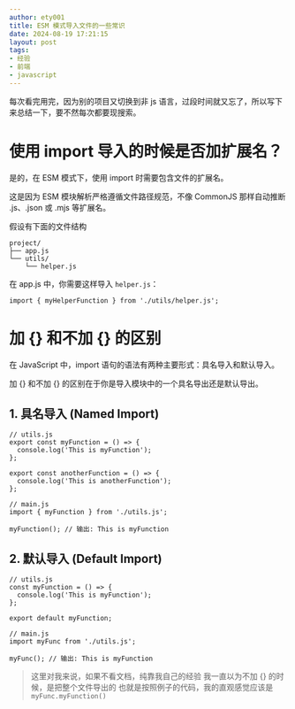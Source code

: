 ```yaml
---
author: ety001
title: ESM 模式导入文件的一些常识
date: 2024-08-19 17:21:15
layout: post
tags:
- 经验
- 前端
- javascript
---
```


每次看完用完，因为别的项目又切换到非 js 语言，过段时间就又忘了，所以写下来总结一下，要不然每次都要现搜索。

# 使用 import 导入的时候是否加扩展名？

是的，在 ESM 模式下，使用 import 时需要包含文件的扩展名。

这是因为 ESM 模块解析严格遵循文件路径规范，不像 CommonJS 那样自动推断 .js、.json 或 .mjs 等扩展名。

假设有下面的文件结构
```
project/
├── app.js
└── utils/
    └── helper.js
```

在 app.js 中，你需要这样导入 `helper.js`：
```
import { myHelperFunction } from './utils/helper.js';
```

# 加 {} 和不加 {} 的区别

在 JavaScript 中，import 语句的语法有两种主要形式：具名导入和默认导入。

加 {} 和不加 {} 的区别在于你是导入模块中的一个具名导出还是默认导出。

## 1. 具名导入 (Named Import)

```
// utils.js
export const myFunction = () => {
  console.log('This is myFunction');
};

export const anotherFunction = () => {
  console.log('This is anotherFunction');
};

// main.js
import { myFunction } from './utils.js';

myFunction(); // 输出: This is myFunction
```

## 2. 默认导入 (Default Import)

```
// utils.js
const myFunction = () => {
  console.log('This is myFunction');
};

export default myFunction;

// main.js
import myFunc from './utils.js';

myFunc(); // 输出: This is myFunction
```

> 这里对我来说，如果不看文档，纯靠我自己的经验
> 我一直以为不加 {} 的时候，是把整个文件导出的
> 也就是按照例子的代码，我的直观感觉应该是 `myFunc.myFunction()`